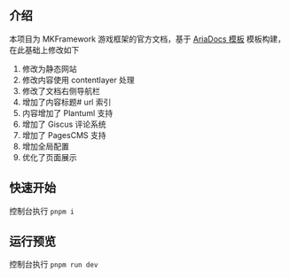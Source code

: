 ## 介绍

本项目为 MKFramework 游戏框架的官方文档，基于 [AriaDocs 模板](https://vercel.com/templates/documentation/documentation-template) 模板构建，
在此基础上修改如下

1. 修改为静态网站
1. 修改内容使用 contentlayer 处理
1. 修改了文档右侧导航栏
1. 增加了内容标题# url 索引
1. 内容增加了 Plantuml 支持
1. 增加了 Giscus 评论系统
1. 增加了 PagesCMS 支持
1. 增加全局配置
1. 优化了页面展示

## 快速开始

控制台执行 `pnpm i`

## 运行预览

控制台执行 `pnpm run dev`
